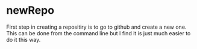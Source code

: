 # newRepo



First step in creating a repositiry is to go to github and create a new one. This can be done from the command line but I find it is just much easier to do it this way.
